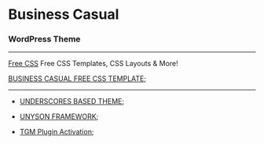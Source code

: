 # Business Casual
### WordPress Theme

---

[Free CSS](https://www.free-css.com) Free CSS Templates, CSS Layouts & More!

[BUSINESS CASUAL FREE CSS TEMPLATE](https://www.free-css.com/free-css-templates/page233/business-casual);

---

+ [UNDERSCORES BASED THEME](https://underscores.me);

+ [UNYSON FRAMEWORK](http://unyson.io);

+ [TGM Plugin Activation](http://tgmpluginactivation.com/installation);
